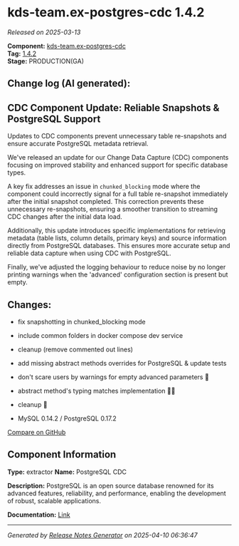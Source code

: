 #  kds-team.ex-postgres-cdc 1.4.2

_Released on 2025-03-13_

**Component:** [kds-team.ex-postgres-cdc](https://github.com/keboola/python-cdc-component)  
**Tag:** [1.4.2](https://github.com/keboola/python-cdc-component/releases/tag/1.4.2)  
**Stage:** PRODUCTION(GA)


## Change log (AI generated):
## CDC Component Update: Reliable Snapshots & PostgreSQL Support
Updates to CDC components prevent unnecessary table re-snapshots and ensure accurate PostgreSQL metadata retrieval.

We've released an update for our Change Data Capture (CDC) components focusing on improved stability and enhanced support for specific database types.

A key fix addresses an issue in `chunked_blocking` mode where the component could incorrectly signal for a full table re-snapshot immediately after the initial snapshot completed. This correction prevents these unnecessary re-snapshots, ensuring a smoother transition to streaming CDC changes after the initial data load.

Additionally, this update introduces specific implementations for retrieving metadata (table lists, column details, primary keys) and source information directly from PostgreSQL databases. This ensures more accurate setup and reliable data capture when using CDC with PostgreSQL.

Finally, we've adjusted the logging behaviour to reduce noise by no longer printing warnings when the 'advanced' configuration section is present but empty.



## Changes:



- fix snapshotting in chunked_blocking mode 




- include common folders in docker compose dev service 




- cleanup (remove commented out lines) 




- add missing abstract methods overrides for PostgreSQL & update tests 




- don't scare users by warnings for empty advanced parameters 👻 




- abstract method's typing matches implementation 👷‍♂️ 




- cleanup 🧹 




- MySQL 0.14.2 / PostgreSQL 0.17.2 



[Compare on GitHub](https://github.com/keboola/python-cdc-component/compare/1.4.1...1.4.2)



## Component Information
**Type:** extractor
**Name:** PostgreSQL CDC

**Description:** PostgreSQL is an open source database renowned for its advanced features, reliability, and performance, enabling the development of robust, scalable applications.


**Documentation:** [Link](https://help.keboola.com/components/extractors/database/postgresql/#postgresql-log-based-cdc)



---
_Generated by [Release Notes Generator](https://github.com/keboola/release-notes-generator)
on 2025-04-10 06:36:47_